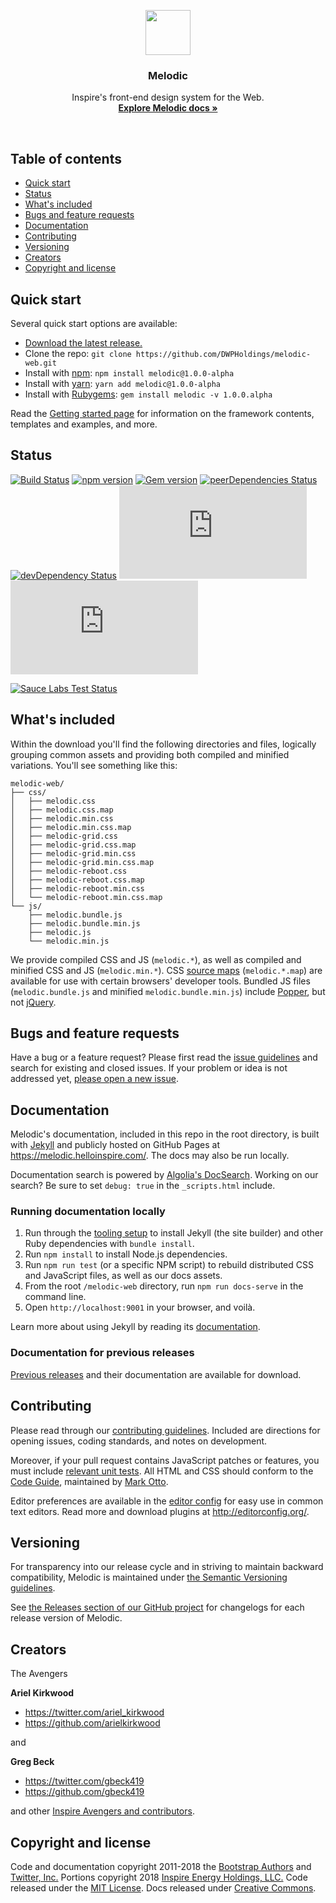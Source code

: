 <p align="center">
  <a href="https://melodic.helloinspire.com/">
    <img src="https://melodic.helloinspire.com/assets/brand/melodic-solid.svg" alt="" width="72" height="72">
  </a>

  <h3 align="center">Melodic</h3>

  <p align="center">
    Inspire's front-end design system for the Web.
    <br>
    <a href="https://melodic.helloinspire.com/docs/1.0/"><strong>Explore Melodic docs »</strong></a>
  </p>
</p>

<br>

## Table of contents

- [Quick start](#quick-start)
- [Status](#status)
- [What's included](#whats-included)
- [Bugs and feature requests](#bugs-and-feature-requests)
- [Documentation](#documentation)
- [Contributing](#contributing)
- [Versioning](#versioning)
- [Creators](#creators)
- [Copyright and license](#copyright-and-license)

## Quick start

Several quick start options are available:

- [Download the latest release.](https://github.com/DWPHoldings/melodic-web/archive/v1.0.0-alpha.zip)
- Clone the repo: `git clone https://github.com/DWPHoldings/melodic-web.git`
- Install with [npm](https://www.npmjs.com/): `npm install melodic@1.0.0-alpha`
- Install with [yarn](https://yarnpkg.com/): `yarn add melodic@1.0.0-alpha`
- Install with [Rubygems](https://rubygems.org/): `gem install melodic -v 1.0.0.alpha`

Read the [Getting started page](https://melodic.helloinspire.com/docs/1.0/getting-started/introduction/) for information on the framework contents, templates and examples, and more.

## Status

[![Build Status](https://img.shields.io/travis/twbs/bootstrap/v4-dev.svg)](https://travis-ci.org/twbs/bootstrap)
[![npm version](https://img.shields.io/npm/v/bootstrap.svg)](https://www.npmjs.com/package/bootstrap)
[![Gem version](https://img.shields.io/gem/v/bootstrap.svg)](https://rubygems.org/gems/bootstrap)
[![peerDependencies Status](https://img.shields.io/david/peer/twbs/bootstrap.svg)](https://david-dm.org/twbs/bootstrap?type=peer)
[![devDependency Status](https://img.shields.io/david/dev/twbs/bootstrap.svg)](https://david-dm.org/twbs/bootstrap?type=dev)
[![CSS gzip size](http://img.badgesize.io/twbs/bootstrap/v4-dev/dist/css/bootstrap.min.css?compression=gzip&label=CSS+gzip+size)](https://github.com/twbs/bootstrap/tree/v4-dev/dist/css/bootstrap.min.css)
[![JS gzip size](http://img.badgesize.io/twbs/bootstrap/v4-dev/dist/js/bootstrap.min.js?compression=gzip&label=JS+gzip+size)](https://github.com/twbs/bootstrap/tree/v4-dev/dist/js/bootstrap.min.js)

[![Sauce Labs Test Status](https://saucelabs.com/browser-matrix/bootstrap.svg)](https://saucelabs.com/u/bootstrap)

## What's included

Within the download you'll find the following directories and files, logically grouping common assets and providing both compiled and minified variations. You'll see something like this:

```
melodic-web/
├── css/
│   ├── melodic.css
│   ├── melodic.css.map
│   ├── melodic.min.css
│   ├── melodic.min.css.map
│   ├── melodic-grid.css
│   ├── melodic-grid.css.map
│   ├── melodic-grid.min.css
│   ├── melodic-grid.min.css.map
│   ├── melodic-reboot.css
│   ├── melodic-reboot.css.map
│   ├── melodic-reboot.min.css
│   └── melodic-reboot.min.css.map
└── js/
    ├── melodic.bundle.js
    ├── melodic.bundle.min.js
    ├── melodic.js
    └── melodic.min.js
```

We provide compiled CSS and JS (`melodic.*`), as well as compiled and minified CSS and JS (`melodic.min.*`). CSS [source maps](https://developers.google.com/web/tools/chrome-devtools/debug/readability/source-maps) (`melodic.*.map`) are available for use with certain browsers' developer tools. Bundled JS files (`melodic.bundle.js` and minified `melodic.bundle.min.js`) include [Popper](https://popper.js.org/), but not [jQuery](https://jquery.com/).


## Bugs and feature requests

Have a bug or a feature request? Please first read the [issue guidelines](https://github.com/DWPHoldings/melodic-web/blob/master/CONTRIBUTING.md#using-the-issue-tracker) and search for existing and closed issues. If your problem or idea is not addressed yet, [please open a new issue](https://github.com/DWPHoldings/melodic-web/issues/new).


## Documentation

Melodic's documentation, included in this repo in the root directory, is built with [Jekyll](https://jekyllrb.com/) and publicly hosted on GitHub Pages at <https://melodic.helloinspire.com/>. The docs may also be run locally.

Documentation search is powered by [Algolia's DocSearch](https://community.algolia.com/docsearch/). Working on our search? Be sure to set `debug: true` in the `_scripts.html` include.

### Running documentation locally

1. Run through the [tooling setup](https://melodic.helloinspire.com/docs/1.0/getting-started/build-tools/#tooling-setup) to install Jekyll (the site builder) and other Ruby dependencies with `bundle install`.
2. Run `npm install` to install Node.js dependencies.
3. Run `npm run test` (or a specific NPM script) to rebuild distributed CSS and JavaScript files, as well as our docs assets.
4. From the root `/melodic-web` directory, run `npm run docs-serve` in the command line.
5. Open `http://localhost:9001` in your browser, and voilà.

Learn more about using Jekyll by reading its [documentation](https://jekyllrb.com/docs/home/).

### Documentation for previous releases

[Previous releases](https://github.com/DWPHoldings/melodic-web/releases) and their documentation are available for download.

## Contributing

Please read through our [contributing guidelines](https://github.com/DWPHoldings/melodic-web/blob/master/CONTRIBUTING.md). Included are directions for opening issues, coding standards, and notes on development.

Moreover, if your pull request contains JavaScript patches or features, you must include [relevant unit tests](https://github.com/DWPHoldings/melodic-web/tree/master/js/tests). All HTML and CSS should conform to the [Code Guide](https://github.com/mdo/code-guide), maintained by [Mark Otto](https://github.com/mdo).

Editor preferences are available in the [editor config](https://github.com/DWPHoldings/melodic-web/blob/master/.editorconfig) for easy use in common text editors. Read more and download plugins at <http://editorconfig.org/>.

## Versioning

For transparency into our release cycle and in striving to maintain backward compatibility, Melodic is maintained under [the Semantic Versioning guidelines](http://semver.org/).

See [the Releases section of our GitHub project](https://github.com/DWPHoldings/melodic-web/releases) for changelogs for each release version of Melodic.


## Creators

The Avengers

**Ariel Kirkwood**

- <https://twitter.com/ariel_kirkwood>
- <https://github.com/arielkirkwood>

and

**Greg Beck**

- <https://twitter.com/gbeck419>
- <https://github.com/gbeck419>

and other [Inspire Avengers and contributors](https://github.com/DWPHoldings/melodic-web/graphs/contributors).


## Copyright and license

Code and documentation copyright 2011-2018 the [Bootstrap Authors](https://github.com/twbs/bootstrap/graphs/contributors) and [Twitter, Inc.](https://twitter.com) Portions copyright 2018 [Inspire Energy Holdings, LLC.](https://helloinspire.com) Code released under the [MIT License](https://github.com/DWPHoldings/melodic-web/blob/master/LICENSE). Docs released under [Creative Commons](https://github.com/DWPHoldings/melodic-web/blob/master/docs/LICENSE).

